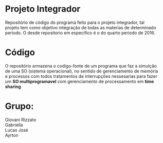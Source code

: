 # Projeto Integrador
Repositório de código do programa feito para o projeto integrador, tal projeto tem como objetivo integração de todas as materias de determinado periodo.
O desde repositorio em especifico é o do quarto periodo de 2016.

# Código
O repositório armazena o codigo-fonte de um programa que faz a simulção de uma SO (sistema operacional), no sentido de gerenciamento de memória e processos com todos tratamentos de interrupções nessesarias para fazer um <b>SO multiprogramavel</b> com gerenciamento de processamento em <b>time sharing</b>

# Grupo:
Giovani Rizzato<br />
Gabriella<br />
Lucas José<br />
Ayrton
